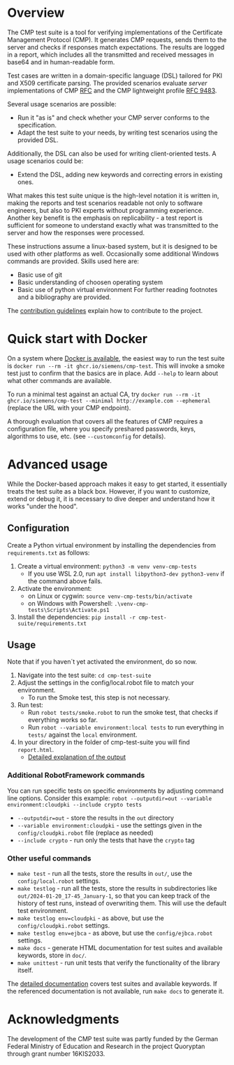 <!--
SPDX-FileCopyrightText: Copyright 2024 Siemens AG

SPDX-License-Identifier: Apache-2.0
-->

# Overview
The CMP test suite is a tool for verifying implementations of the Certificate Management Protocol (CMP). It generates
CMP requests, sends them to the server and checks if responses match expectations. The results are logged in a report,
which includes all the transmitted and received messages in base64 and in human-readable form.

Test cases are written in a domain-specific language (DSL) tailored for PKI and X509 certificate parsing. The provided
scenarios evaluate *server* implementations of CMP [RFC](https://datatracker.ietf.org/doc/draft-ietf-lamps-rfc4210bis/) and the CMP lightweight profile [RFC 9483](https://datatracker.ietf.org/doc/html/rfc9483). 

Several usage scenarios are possible:
- Run it "as is" and check whether your CMP server conforms to the specification.
- Adapt the test suite to your needs, by writing test scenarios using the provided DSL.

Additionally, the DSL can also be used for writing client-oriented tests. A usage scenarios could be: 
- Extend the DSL, adding new keywords and correcting errors in existing ones.

What makes this test suite unique is the high-level notation it is written in, making the reports and test scenarios
readable not only to software engineers, but also to PKI experts without programming experience. Another key benefit is
the emphasis on replicability - a test report is sufficient for someone to understand exactly what was transmitted to
the server and how the responses were processed.

These instructions assume a linux-based system, but it is designed to be used with other platforms as well. Occasionally some additional Windows commands are provided. 
Skills used here are: 
- Basic use of git
- Basic understanding of choosen operating system
- Basic use of python virtual environment
For further reading footnotes and a bibliography are provided. 

The [contribution guidelines](CONTRIBUTING.md) explain how to contribute to the project.

# Quick start with Docker
On a system where [Docker is available](https://docs.docker.com/engine/install/), the easiest way to run the test suite is `docker run --rm -it ghcr.io/siemens/cmp-test`. This will invoke a smoke test just to confirm that the basics are in place. Add `--help` to learn about what other commands are available.

To run a minimal test against an actual CA, try `docker run --rm -it ghcr.io/siemens/cmp-test --minimal http://example.com --ephemeral` (replace the URL with your CMP endpoint).

A thorough evaluation that covers all the features of CMP requires a configuration file, where you specify preshared passwords, keys, algorithms to use, etc. (see `--customconfig` for details).

# Advanced usage
While the Docker-based approach makes it easy to get started, it essentially treats the test suite as a black box. However, if you want to customize, extend or debug it, it is necessary to dive deeper and understand how it works "under the hood".


## Configuration
Create a Python virtual environment by installing the dependencies from `requirements.txt` as follows:

1. Create a virtual environment: `python3 -m venv venv-cmp-tests`
   - If you use WSL 2.0, run `apt install libpython3-dev python3-venv` if the command above fails.
2. Activate the environment:
   - on Linux or cygwin: `source venv-cmp-tests/bin/activate`
   - on Windows with Powershell: `.\venv-cmp-tests\Scripts\Activate.ps1`
3. Install the dependencies: `pip install -r cmp-test-suite/requirements.txt`


## Usage
Note that if you haven´t yet activated the environment, do so now.

1. Navigate into the test suite: `cd cmp-test-suite`
2. Adjust the settings in the config/local.robot file to match your environment.
   - To run the Smoke test, this step is not necessary. 
3. Run test:
   - Run `robot tests/smoke.robot` to run the smoke test, that checks if everything works so far.
   - Run `robot --variable environment:local tests` to run everything in `tests/` against the `local` environment. 
4. In your directory in the folder of cmp-test-suite you will find `report.html`.
   - [Detailed explanation of the output](Output.md)

### Additional RobotFramework commands
You can run specific tests on specific environments by adjusting command line options. Consider this example:
`robot --outputdir=out --variable environment:cloudpki --include crypto tests`

- `--outputdir=out` - store the results in the `out` directory
- `--variable environment:cloudpki` - use the settings given in the `config/cloudpki.robot` file (replace as needed)
- `--include crypto` - run only the tests that have the `crypto` tag

### Other useful commands
- `make test` - run all the tests, store the results in `out/`, use the `config/local.robot` settings.
- `make testlog` - run all the tests, store the results in subdirectories like `out/2024-01-20_17-45_January-1`, so that
  you can keep track of the history of test runs, instead of overwriting them. This will use the default test environment.
- `make testlog env=cloudpki` - as above, but use the `config/cloudpki.robot` settings.
- `make testlog env=ejbca` - as above, but use the `config/ejbca.robot` settings.
- `make docs` - generate HTML documentation for test suites and available keywords, store in `doc/`.
- `make unittest` - run unit tests that verify the functionality of the library itself.

The [detailed documentation](/cmp-test-suite/doc/index.html) covers test suites and available keywords. 
If the referenced documentation is not available, run `make docs` to generate it.


# Acknowledgments
The development of the CMP test suite was partly funded by the German Federal Ministry of Education and Research
in the project Quoryptan through grant number 16KIS2033.
